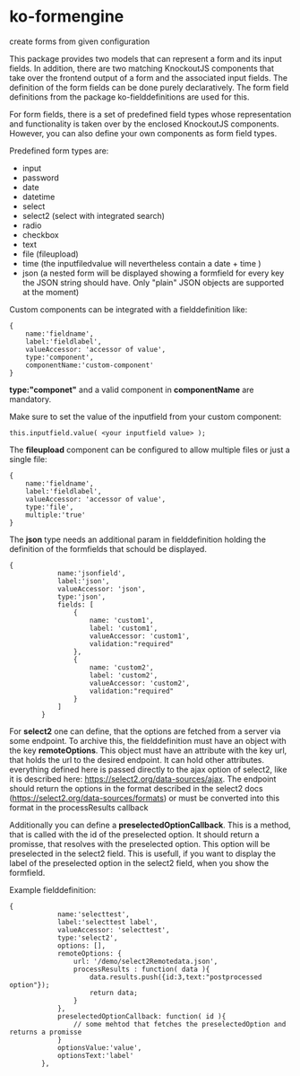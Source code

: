 # ko-formengine

create forms from given configuration

This package provides two models that can represent a form and its input fields. In addition, there are two matching
KnockoutJS components that take over the frontend output of a form and the associated input fields. The definition of
the form fields can be done purely declaratively. The form field definitions from the package ko-fielddefinitions are
used for this.

For form fields, there is a set of predefined field types whose representation and functionality is taken over by the
enclosed KnockoutJS components. However, you can also define your own components as form field types.

Predefined form types are:

* input
* password
* date
* datetime
* select
* select2 (select with integrated search)
* radio
* checkbox
* text
* file (fileupload)
* time (the inputfiledvalue will nevertheless contain a date + time )
* json (a nested form will be displayed showing a formfield for every key the JSON string should have. Only "plain" JSON
  objects are supported at the moment)

Custom components can be integrated with a fielddefinition like:

    {
        name:'fieldname',
        label:'fieldlabel',
        valueAccessor: 'accessor of value',
        type:'component',
        componentName:'custom-component'
    }

**type:"componet"** and a valid component in **componentName** are mandatory.

Make sure to set the value of the inputfield from your custom component:

    this.inputfield.value( <your inputfield value> );

The **fileupload** component can be configured to allow multiple files or just a single file:

    {
        name:'fieldname',
        label:'fieldlabel',
        valueAccessor: 'accessor of value',
        type:'file',
        multiple:'true' 
    }

The **json** type needs an additional param in fielddefinition holding the definition of the formfields that schould be
displayed.

    {
                name:'jsonfield',
                label:'json',
                valueAccessor: 'json',
                type:'json',
                fields: [
                    {
                        name: 'custom1',
                        label: 'custom1',
                        valueAccessor: 'custom1',
                        validation:"required"
                    },
                    {
                        name: 'custom2',
                        label: 'custom2',
                        valueAccessor: 'custom2',
                        validation:"required"
                    }
                ]
            }

For **select2** one can define, that the options are fetched from a server via some endpoint. To archive this, the
fielddefinition
must have an object with the key **remoteOptions**. This object must have an attribute with the key url, that holds the
url to
the desired endpoint. It can hold other attributes. everything defined here is passed directly to the ajax option of
select2, like
it is described here: https://select2.org/data-sources/ajax. The endpoint should return the options in the format
described in the select2 docs
(https://select2.org/data-sources/formats) or must be converted into this format in the processResults callback

Additionally you can define a **preselectedOptionCallback**. This is a method, that is called with the id of the
preselected option. It should return a promisse, that resolves with the preselected option. This option will be
preselected in the select2 field. This is usefull, if you want to display the label of the preselected option in the
select2 field, when you show the formfield.

Example fielddefinition:

    {
                name:'selecttest',
                label:'selecttest label',
                valueAccessor: 'selecttest',
                type:'select2',
                options: [],
                remoteOptions: {
                    url: '/demo/select2Remotedata.json',
                    processResults : function( data ){
                        data.results.push({id:3,text:"postprocessed option"});
                        return data;
                    }
                },
                preselectedOptionCallback: function( id ){
                    // some mehtod that fetches the preselectedOption and returns a promisse
                }
                optionsValue:'value',
                optionsText:'label'
            },
